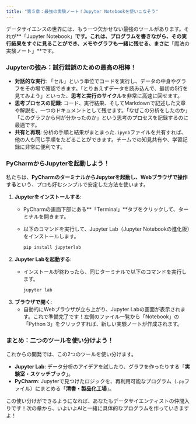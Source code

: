 ```yaml
---
title: "第５章：最強の実験ノート！Jupyter Notebookを使いこなそう"
---
```


データサイエンスの世界には、もう一つ欠かせない最強のツールがあります。それが**「Jupyter Notebook」**です。これは、プログラムを書きながら、その実行結果をすぐに見ることができ、メモやグラフも一緒に残せる、まさに**「魔法の実験ノート」**です。

### Jupyterの強み：試行錯誤のための最高の相棒！

*   **対話的な実行**: 「セル」という単位でコードを実行し、データの中身やグラフをその場で確認できます。「とりあえずデータを読み込んで、最初の5行を見てみよう」といった、**思考と実行のサイクル**を非常に高速に回せます。
*   **思考プロセスの記録**: コード、実行結果、そしてMarkdownで記述した文章や解説を、一つのドキュメントとして残せます。「なぜこの分析をしたのか」「このグラフから何が分かったのか」という思考のプロセスを記録するのに最適です。
*   **共有と再現**: 分析の手順と結果がまとまった`.ipynb`ファイルを共有すれば、他の人も同じ手順をたどることができます。チームでの知見共有や、学習記録に非常に便利です。

### PyCharmからJupyterを起動しよう！

私たちは、**PyCharmのターミナルからJupyterを起動し、Webブラウザで操作する**という、プロも好むシンプルで安定した方法を使います。

1.  **Jupyterをインストールする**:
    *   PyCharmの画面下部にある**「Terminal」**タブをクリックして、ターミナルを開きます。
    *   以下のコマンドを実行して、Jupyter Lab（Jupyter Notebookの進化版）をインストールします。

        ```bash
        pip install jupyterlab
        ```
2.  **Jupyter Labを起動する**:
    *   インストールが終わったら、同じターミナルで以下のコマンドを実行します。

        ```bash
        jupyter lab
        ```
3.  **ブラウザで開く**:
    *   自動的にWebブラウザが立ち上がり、Jupyter Labの画面が表示されます。これで準備完了です！左側のファイル一覧から「Notebook」の「Python 3」をクリックすれば、新しい実験ノートが作成されます。

### まとめ：二つのツールを使い分けよう！

これからの開発では、この2つのツールを使い分けます。
*   **Jupyter Lab**: データ分析のアイデアを試したり、グラフを作ったりする「**実験室・スケッチブック**」。
*   **PyCharm**: Jupyterで見つけたロジックを、再利用可能なプログラム（`.py`ファイル）にまとめる「**清書・製品化工場**」。

この使い分けができるようになれば、あなたもデータサイエンティストの仲間入りです！次の章から、いよいよAIと一緒に具体的なプログラムを作っていきますよ！
